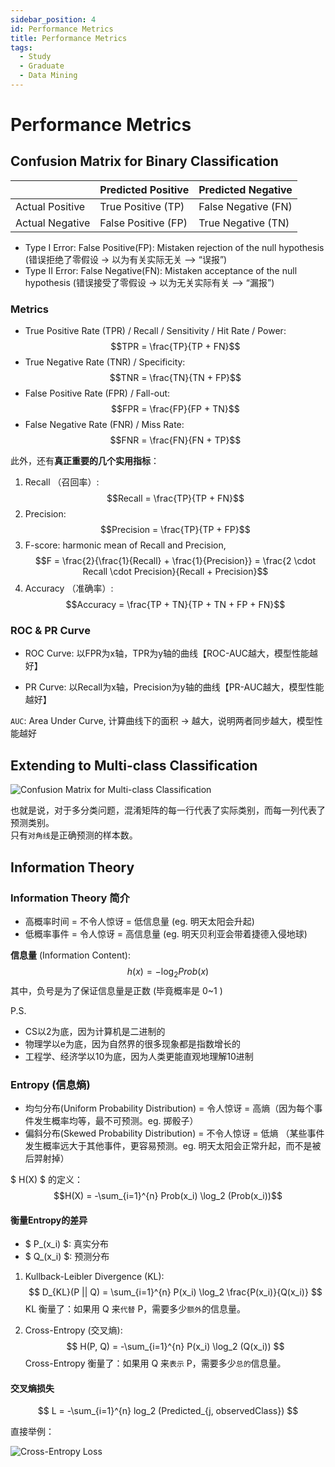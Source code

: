 ```yaml
---
sidebar_position: 4
id: Performance Metrics
title: Performance Metrics
tags:
  - Study
  - Graduate
  - Data Mining
---
```


# Performance Metrics

## Confusion Matrix for Binary Classification

|                | Predicted Positive | Predicted Negative |
|----------------|-------------------|-------------------|
| Actual Positive | True Positive (TP) | False Negative (FN) |
| Actual Negative | False Positive (FP) | True Negative (TN) |

- Type I Error: False Positive(FP): Mistaken rejection of the null hypothesis (错误拒绝了零假设 -> 以为有关实际无关 --> “误报”)
- Type II Error: False Negative(FN): Mistaken acceptance of the null hypothesis (错误接受了零假设 -> 以为无关实际有关 --> “漏报”)

### Metrics

- True Positive Rate (TPR) / Recall / Sensitivity / Hit Rate / Power: $$TPR = \frac{TP}{TP + FN}$$
- True Negative Rate (TNR) / Specificity: $$TNR = \frac{TN}{TN + FP}$$
- False Positive Rate (FPR) / Fall-out: $$FPR = \frac{FP}{FP + TN}$$
- False Negative Rate (FNR) / Miss Rate: $$FNR = \frac{FN}{FN + TP}$$

此外，还有**真正重要的几个实用指标**：
1. Recall （召回率）: $$Recall = \frac{TP}{TP + FN}$$
2. Precision: $$Precision = \frac{TP}{TP + FP}$$
3. F-score: harmonic mean of Recall and Precision, $$F = \frac{2}{\frac{1}{Recall} + \frac{1}{Precision}} = \frac{2 \cdot Recall \cdot Precision}{Recall + Precision}$$
4. Accuracy （准确率）: $$Accuracy = \frac{TP + TN}{TP + TN + FP + FN}$$

### ROC & PR Curve

- ROC Curve: 以FPR为x轴，TPR为y轴的曲线【ROC-AUC越大，模型性能越好】

- PR Curve: 以Recall为x轴，Precision为y轴的曲线【PR-AUC越大，模型性能越好】

`AUC`: Area Under Curve, 计算曲线下的面积 -> 越大，说明两者同步越大，模型性能越好

## Extending to Multi-class Classification

![Confusion Matrix for Multi-class Classification](https://jcqn.oss-cn-beijing.aliyuncs.com/img_blog/514DM_4.png)

也就是说，对于多分类问题，混淆矩阵的每一行代表了实际类别，而每一列代表了预测类别。  
只有`对角线`是正确预测的样本数。

## Information Theory

### Information Theory 简介

- 高概率时间 = 不令人惊讶 = 低信息量 (eg. 明天太阳会升起)
- 低概率事件 = 令人惊讶 = 高信息量 (eg. 明天贝利亚会带着捷德入侵地球)

**信息量** (Information Content): $$h(x) = -\log_2 Prob(x)$$
其中，负号是为了保证信息量是正数 (毕竟概率是 0~1 )

P.S.  
- CS以2为底，因为计算机是二进制的
- 物理学以e为底，因为自然界的很多现象都是指数增长的
- 工程学、经济学以10为底，因为人类更能直观地理解10进制

### Entropy (信息熵)

- 均匀分布(Uniform Probability Distribution) = 令人惊讶 = 高熵（因为每个事件发生概率均等，最不可预测。eg. 掷骰子）
- 偏斜分布(Skewed Probability Distribution) = 不令人惊讶 = 低熵 （某些事件发生概率远大于其他事件，更容易预测。eg. 明天太阳会正常升起，而不是被后羿射掉）

$ H(X) $ 的定义：
$$H(X) = -\sum_{i=1}^{n} Prob(x_i) \log_2 (Prob(x_i))$$

#### 衡量Entropy的差异

- $ P_(x_i) $: 真实分布
- $ Q_(x_i) $: 预测分布

1. Kullback-Leibler Divergence (KL): $$ D_{KL}(P || Q) = \sum_{i=1}^{n} P(x_i) \log_2 \frac{P(x_i)}{Q(x_i)} $$
KL 衡量了：如果用 Q 来`代替` P，需要多少`额外`的信息量。

2. Cross-Entropy (交叉熵): $$ H(P, Q) = -\sum_{i=1}^{n} P(x_i) \log_2 (Q(x_i)) $$
Cross-Entropy 衡量了：如果用 Q 来`表示` P，需要多少`总的`信息量。

#### 交叉熵损失

$$ L = -\sum_{i=1}^{n} log_2 (Predicted_{j, observedClass}) $$

直接举例：

![Cross-Entropy Loss](https://jcqn.oss-cn-beijing.aliyuncs.com/img_blog/514DM_5.png)
